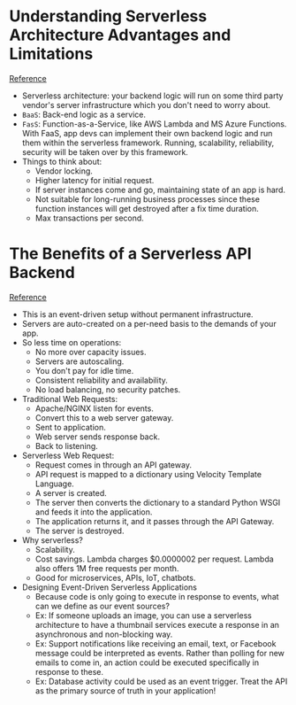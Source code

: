 # Understanding Serverless Architecture Advantages and Limitations
[Reference](https://dzone.com/linkshttps://dzone.com/articles/understanding-serverless-architecture-advantages-a)

- Serverless architecture: your backend logic will run on some third party vendor's server infrastructure which you don't need to worry about.
- `BaaS`: Back-end logic as a service.
- `FasS`: Function-as-a-Service, like AWS Lambda and MS Azure Functions. With FaaS, app devs can implement their own backend logic and run them within the serverless framework. Running, scalability, reliability, security will be taken over by this framework.
- Things to think about:
  - Vendor locking.
  - Higher latency for initial request.
  - If server instances come and go, maintaining state of an app is hard.
  - Not suitable for long-running business processes since these function instances will get destroyed after a fix time duration.
  - Max transactions per second.

# The Benefits of a Serverless API Backend
[Reference](https://nordicapis.com/the-benefits-of-a-serverless-api-backend/)

- This is an event-driven setup without permanent infrastructure.
- Servers are auto-created on a per-need basis to the demands of your app.
- So less time on operations:
  - No more over capacity issues.
  - Servers are autoscaling.
  - You don't pay for idle time.
  - Consistent reliability and availability.
  - No load balancing, no security patches.
- Traditional Web Requests:
  - Apache/NGINX listen for events.
  - Convert this to a web server gateway.
  - Sent to application.
  - Web server sends response back.
  - Back to listening.
- Serverless Web Request:
  - Request comes in through an API gateway.
  - API request is mapped to a dictionary using Velocity Template Language.
  - A server is created.
  - The server then converts the dictionary to a standard Python WSGI and feeds it into the application.
  - The application returns it, and it passes through the API Gateway.
  - The server is destroyed.
- Why serverless?
  - Scalability.
  - Cost savings. Lambda charges $0.0000002 per request. Lambda also offers 1M free requests per month.
  - Good for microservices, APIs, IoT, chatbots.
- Designing Event-Driven Serverless Applications
  - Because code is only going to execute in response to events, what can we define as our event sources?
  - Ex: If someone uploads an image, you can use a serverless architecture to have a thumbnail services execute a response in an asynchronous and non-blocking way.
  - Ex: Support notifications like receiving an email, text, or Facebook message could be interpreted as events. Rather than polling for new emails to come in, an action could be executed specifically in response to these.
  - Ex: Database activity could be used as an event trigger. Treat the API as the primary source of truth in your application!
